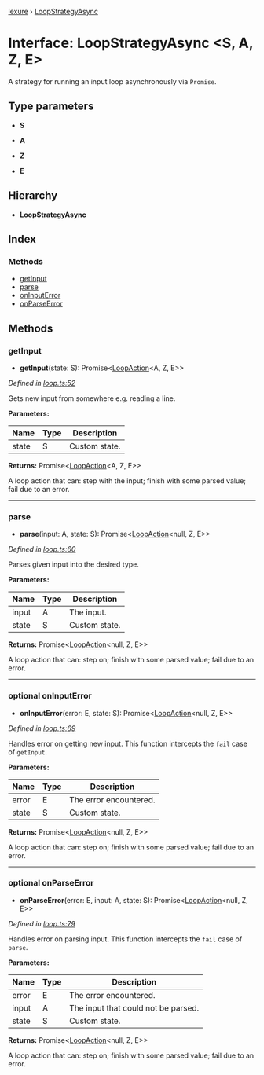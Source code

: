 [lexure](../README.md) › [LoopStrategyAsync](loopstrategyasync.md)

# Interface: LoopStrategyAsync \<**S, A, Z, E**\>

A strategy for running an input loop asynchronously via `Promise`.

## Type parameters

* **S**

* **A**

* **Z**

* **E**

## Hierarchy

* **LoopStrategyAsync**

## Index

### Methods

* [getInput](loopstrategyasync.md#getinput)
* [parse](loopstrategyasync.md#parse)
* [onInputError](loopstrategyasync.md#optional-oninputerror)
* [onParseError](loopstrategyasync.md#optional-onparseerror)

## Methods

###  getInput

* **getInput**(state: S): Promise\<[LoopAction](../README.md#loopaction)\<A, Z, E\>\>

*Defined in [loop.ts:52](https://github.com/1Computer1/lexure/blob/f9054d8/src/loop.ts#L52)*

Gets new input from somewhere e.g. reading a line.

**Parameters:**

Name | Type | Description |
------ | ------ | ------ |
state | S | Custom state. |

**Returns:** Promise\<[LoopAction](../README.md#loopaction)\<A, Z, E\>\>

A loop action that can: step with the input; finish with some parsed value; fail due to an error.

___

###  parse

* **parse**(input: A, state: S): Promise\<[LoopAction](../README.md#loopaction)\<null, Z, E\>\>

*Defined in [loop.ts:60](https://github.com/1Computer1/lexure/blob/f9054d8/src/loop.ts#L60)*

Parses given input into the desired type.

**Parameters:**

Name | Type | Description |
------ | ------ | ------ |
input | A | The input. |
state | S | Custom state. |

**Returns:** Promise\<[LoopAction](../README.md#loopaction)\<null, Z, E\>\>

A loop action that can: step on; finish with some parsed value; fail due to an error.

___

### optional onInputError

* **onInputError**(error: E, state: S): Promise\<[LoopAction](../README.md#loopaction)\<null, Z, E\>\>

*Defined in [loop.ts:69](https://github.com/1Computer1/lexure/blob/f9054d8/src/loop.ts#L69)*

Handles error on getting new input.
This function intercepts the `fail` case of `getInput`.

**Parameters:**

Name | Type | Description |
------ | ------ | ------ |
error | E | The error encountered. |
state | S | Custom state. |

**Returns:** Promise\<[LoopAction](../README.md#loopaction)\<null, Z, E\>\>

A loop action that can: step on; finish with some parsed value; fail due to an error.

___

### optional onParseError

* **onParseError**(error: E, input: A, state: S): Promise\<[LoopAction](../README.md#loopaction)\<null, Z, E\>\>

*Defined in [loop.ts:79](https://github.com/1Computer1/lexure/blob/f9054d8/src/loop.ts#L79)*

Handles error on parsing input.
This function intercepts the `fail` case of `parse`.

**Parameters:**

Name | Type | Description |
------ | ------ | ------ |
error | E | The error encountered. |
input | A | The input that could not be parsed. |
state | S | Custom state. |

**Returns:** Promise\<[LoopAction](../README.md#loopaction)\<null, Z, E\>\>

A loop action that can: step on; finish with some parsed value; fail due to an error.
